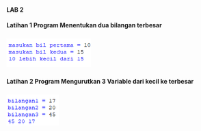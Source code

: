 #### LAB 2

#### Latihan 1 Program Menentukan dua bilangan terbesar
### ![gambar1](gambar/gambar1.png)

#### Latihan 2 Program Mengurutkan 3 Variable dari kecil ke terbesar
### ![gambar1](gambar/gambar2.png)
